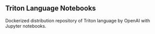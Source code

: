 ## Triton Language Notebooks

Dockerized distribution repository of Triton language by OpenAI with Jupyter notebooks.
